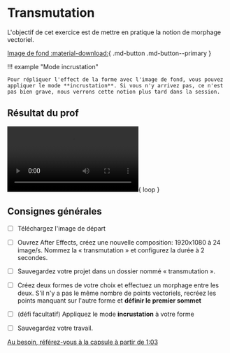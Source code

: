 # Transmutation

L'objectif de cet exercice est de mettre en pratique la notion de morphage vectoriel.

[Image de fond :material-download:](./bg.jpg){ .md-button .md-button--primary }

!!! example "Mode incrustation"

    Pour répliquer l'effect de la forme avec l'image de fond, vous pouvez appliquer le mode **incrustation**. Si vous n'y arrivez pas, ce n'est pas bien grave, nous verrons cette notion plus tard dans la session.

## Résultat du prof

![type:video](./transmutation.mp4){ loop } 

## Consignes générales

- [ ] Téléchargez l'image de départ
- [ ] Ouvrez After Effects, créez une nouvelle composition: 1920x1080 à 24 image/s. Nommez la « transmutation » et configurez la durée à 2 secondes. 
- [ ] Sauvegardez votre projet dans un dossier nommé « transmutation ».
- [ ] Créez deux formes de votre choix et effectuez un morphage entre les deux. S'il n'y a pas le même nombre de points vectoriels, recréez les points manquant sur l'autre forme et **définir le premier sommet**
- [ ] (défi facultatif) Appliquez le mode **incrustation** à votre forme
- [ ] Sauvegardez votre travail.


[Au besoin, référez-vous à la capsule à partir de 1:03](https://cmontmorency365-my.sharepoint.com/:v:/r/personal/mariem_ouellet_cmontmorency_qc_ca/Documents/01_cours/Cours%20Animation%202D/animation%202D%202025/02_capsules_video/02_capsules_after_effects/31_effets/05_morphing/01_morphing_a_partir_du_trace/01_morphing_trace_forme.mp4?csf=1&web=1&nav=eyJyZWZlcnJhbEluZm8iOnsicmVmZXJyYWxBcHAiOiJPbmVEcml2ZUZvckJ1c2luZXNzIiwicmVmZXJyYWxBcHBQbGF0Zm9ybSI6IldlYiIsInJlZmVycmFsTW9kZSI6InZpZXciLCJyZWZlcnJhbFZpZXciOiJNeUZpbGVzTGlua0NvcHkifX0&e=2FNru1)